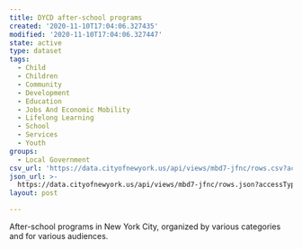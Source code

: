 ```yaml
---
title: DYCD after-school programs
created: '2020-11-10T17:04:06.327435'
modified: '2020-11-10T17:04:06.327447'
state: active
type: dataset
tags:
  - Child
  - Children
  - Community
  - Development
  - Education
  - Jobs And Economic Mobility
  - Lifelong Learning
  - School
  - Services
  - Youth
groups:
  - Local Government
csv_url: 'https://data.cityofnewyork.us/api/views/mbd7-jfnc/rows.csv?accessType=DOWNLOAD'
json_url: >-
  https://data.cityofnewyork.us/api/views/mbd7-jfnc/rows.json?accessType=DOWNLOAD
layout: post

---
```

After-school programs in New York City, organized by various categories and for various audiences.
